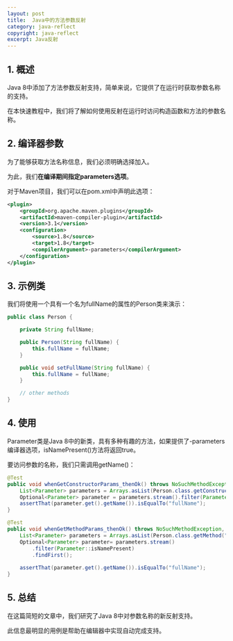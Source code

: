 ```yaml
---
layout: post
title:  Java中的方法参数反射
category: java-reflect
copyright: java-reflect
excerpt: Java反射
---
```


## 1. 概述

Java 8中添加了方法参数反射支持，简单来说，它提供了在运行时获取参数名称的支持。

在本快速教程中，我们将了解如何使用反射在运行时访问构造函数和方法的参数名称。

## 2. 编译器参数 

为了能够获取方法名称信息，我们必须明确选择加入。

为此，我们**在编译期间指定parameters选项**。

对于Maven项目，我们可以在pom.xml中声明此选项：

```xml
<plugin>
    <groupId>org.apache.maven.plugins</groupId>
    <artifactId>maven-compiler-plugin</artifactId>
    <version>3.1</version>
    <configuration>
        <source>1.8</source>
        <target>1.8</target>
        <compilerArgument>-parameters</compilerArgument>
    </configuration>
</plugin>
```

## 3. 示例类

我们将使用一个具有一个名为fullName的属性的Person类来演示：

```java
public class Person {

    private String fullName;

    public Person(String fullName) {
        this.fullName = fullName;
    }

    public void setFullName(String fullName) {
        this.fullName = fullName;
    }

    // other methods
}
```

## 4. 使用

Parameter类是Java 8中的新类，具有多种有趣的方法，如果提供了-parameters编译器选项，isNamePresent()方法将返回true。

要访问参数的名称，我们只需调用getName()：

```java
@Test
public void whenGetConstructorParams_thenOk() throws NoSuchMethodException, SecurityException {
    List<Parameter> parameters = Arrays.asList(Person.class.getConstructor(String.class).getParameters());
    Optional<Parameter> parameter = parameters.stream().filter(Parameter::isNamePresent).findFirst();
    assertThat(parameter.get().getName()).isEqualTo("fullName");
}

@Test
public void whenGetMethodParams_thenOk() throws NoSuchMethodException, SecurityException {
    List<Parameter> parameters = Arrays.asList(Person.class.getMethod("setFullName", String.class).getParameters());
    Optional<Parameter> parameter= parameters.stream()
        .filter(Parameter::isNamePresent)
        .findFirst();
 
    assertThat(parameter.get().getName()).isEqualTo("fullName");
}
```

## 5. 总结

在这篇简短的文章中，我们研究了Java 8中对参数名称的新反射支持。

此信息最明显的用例是帮助在编辑器中实现自动完成支持。